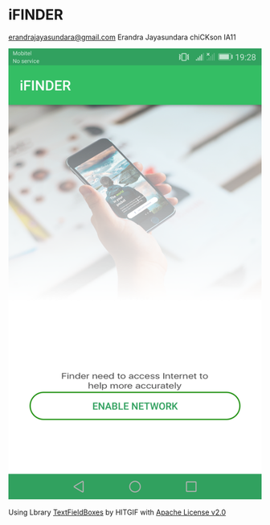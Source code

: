 # iFINDER
erandrajayasundara@gmail.com Erandra Jayasundara chiCKson IA11

![Enable Network](https://github.com/chiCKson/iFINDERimages/blob/master/Screenshots/Screenshot_20180519-192812.png)



Using Lbrary [TextFieldBoxes](https://github.com/HITGIF/TextFieldBoxes) by HITGIF
with [Apache License v2.0](https://github.com/HITGIF/TextFieldBoxes/blob/master/LICENSE)
